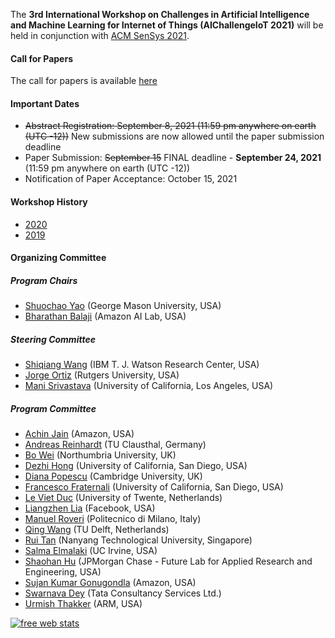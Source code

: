The **3rd International Workshop on Challenges in Artificial Intelligence and Machine Learning for Internet of Things (AIChallengeIoT 2021)** will be held in conjunction with [ACM SenSys 2021](http://sensys.acm.org/2021/).


<script type="text/javascript">
function displayDate(dt) {
  var hour = dt.getHours();
  var minute = dt.getMinutes();
  var temp = '' + ((hour > 12) ? hour - 12 : hour);
  if (hour == 0)
    temp = '12';
  temp += ((minute < 10) ? ':0' : ':') + minute;
  temp += (hour >= 12) ? ' PM' : ' AM';
  temp += (dt.getDay() - dt.getUTCDay() == 1 ? ' (Nov. 17)' : '');
  return temp;
}

function getTimezoneOffset() {
  var offset = -(new Date()).getTimezoneOffset()/60;
  var temp = "UTC" + (offset >= 0 ? "+" : "") + offset;
  return temp;
}

function getLocalTimezone() {
  try {
    return Intl.DateTimeFormat().resolvedOptions().timeZone + ", " + getTimezoneOffset();
  }
  catch(e) {
    return getTimezoneOffset();
  }
}

function writeTimeRange(startTime, endTime) {
  var startTimeObj = new Date("2020-11-16T" + startTime + ":00.000+00:00");
  var endTimeObj = new Date("2020-11-16T" + endTime + ":00.000+00:00");

  return document.write(displayDate(startTimeObj) + " - " + displayDate(endTimeObj) + " (" + getLocalTimezone() +")");
}
</script>



#### Call for Papers

The call for papers is available [here](https://aichallengeiot.github.io/cfp.html)

#### Important Dates
- ~~Abstract Registration: September 8, 2021 (11:59 pm anywhere on earth (UTC -12))~~  New submissions are now allowed until the paper submission deadline
- Paper Submission: ~~September 15~~ FINAL deadline - **September 24, 2021** (11:59 pm anywhere on earth (UTC -12))
- Notification of Paper Acceptance: October 15, 2021


#### Workshop History

- [2020](https://aichallengeiot.github.io/2020/index.html)
- [2019](https://aichallengeiot.github.io/2019/index.html)



#### Organizing Committee

##### Program Chairs

- [Shuochao Yao](https://yscacaca.github.io/) (George Mason University, USA)
- [Bharathan Balaji](https://www.synergylabs.org/bharath/) (Amazon AI Lab, USA)


##### Steering Committee

- [Shiqiang Wang](https://researcher.watson.ibm.com/researcher/view.php?person=us-wangshiq) (IBM T. J. Watson Research Center, USA)
- [Jorge Ortiz](http://jorgeortizphd.info/) (Rutgers University, USA)
- [Mani Srivastava](https://www.ee.ucla.edu/mani-srivastava/) (University of California, Los Angeles, USA)


##### Program Committee
- [Achin Jain](https://jainachin.github.io/) (Amazon, USA)
- [Andreas Reinhardt](https://www.areinhardt.de/) (TU Clausthal, Germany)
- [Bo Wei](https://www.northumbria.ac.uk/about-us/our-staff/w/bo-wei/) (Northumbria University, UK)
- [Dezhi Hong](https://cseweb.ucsd.edu/~dehong/) (University of California, San Diego, USA)
- [Diana Popescu](https://www.kcl.ac.uk/people/diana-popescu) (Cambridge University, UK)
- [Francesco Fraternali](https://cseweb.ucsd.edu/~frfrater/) (University of California, San Diego, USA)
- [Le Viet Duc](https://people.utwente.nl/v.d.le) (University of Twente, Netherlands)
- [Liangzhen Lia](https://aichallengeiot.github.io) (Facebook, USA)
- [Manuel Roveri](http://roveri.faculty.polimi.it/) (Politecnico di Milano, Italy)
- [Qing Wang](https://www.st.ewi.tudelft.nl/qing/) (TU Delft, Netherlands)
- [Rui Tan](https://personal.ntu.edu.sg/tanrui/) (Nanyang Technological University, Singapore)
- [Salma Elmalaki](https://faculty.sites.uci.edu/elmalaki/) (UC Irvine, USA)
- [Shaohan Hu](https://hushaohan.github.io/) (JPMorgan Chase - Future Lab for Applied Research and Engineering, USA)
- [Sujan Kumar Gonugondla](https://www.linkedin.com/in/sujan-kumar-gonugondla-ab6787142) (Amazon, USA)
- [Swarnava Dey](https://aichallengeiot.github.io) (Tata Consultancy Services Ltd.)
- [Urmish Thakker](https://urmish.github.io/) (ARM, USA)


<script type="text/javascript">
var sc_project=8539485; 
var sc_invisible=1; 
var sc_security="2bff2be0"; 
var scJsHost = (("https:" == document.location.protocol) ? "https://secure." : "http://www.");
document.write("<sc"+"ript type='text/javascript' src='" + scJsHost + "statcounter.com/counter/counter.js'></"+"script>");
</script>

<noscript>
  <div class="statcounter"><a title="free web stats"
href="http://statcounter.com/" target="_blank"><img
class="statcounter"
src="https://c.statcounter.com/8539485/0/2bff2be0/1/"
alt="free web stats"></a></div>
</noscript>

